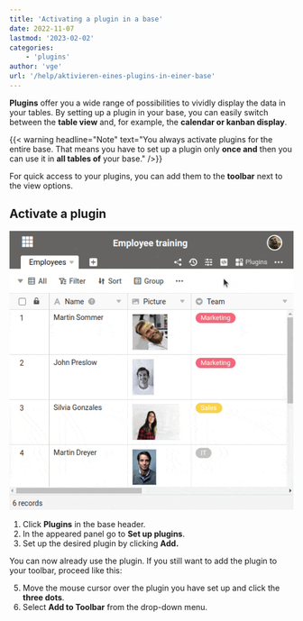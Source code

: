 ```yaml
---
title: 'Activating a plugin in a base'
date: 2022-11-07
lastmod: '2023-02-02'
categories:
    - 'plugins'
author: 'vge'
url: '/help/aktivieren-eines-plugins-in-einer-base'
---
```


**Plugins** offer you a wide range of possibilities to vividly display the data in your tables. By setting up a plugin in your base, you can easily switch between the **table view** and, for example, the **calendar or kanban display**.

{{< warning  headline="Note"  text="You always activate plugins for the entire base. That means you have to set up a plugin only **once and** then you can use it in **all tables of** your base." />}}

For quick access to your plugins, you can add them to the **toolbar** next to the view options.

## Activate a plugin

![Activate a plugin in a base](images/activate-a-plugin.gif)

1. Click **Plugins** in the base header.
2. In the appeared panel go to **Set up plugins**.
3. Set up the desired plugin by clicking **Add.**

You can now already use the plugin. If you still want to add the plugin to your toolbar, proceed like this:

5. Move the mouse cursor over the plugin you have set up and click the **three dots**.
6. Select **Add to Toolbar** from the drop-down menu.
